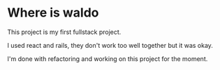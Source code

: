 # Where is waldo

This project is my first fullstack project.

I used react and rails, they don't work too well together but it was okay.

I'm done with refactoring and working on this project for the moment.
